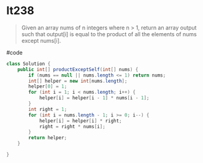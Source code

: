 # lt238
>Given an array nums of n integers where n > 1,  return an array output such that output[i] is equal to the product of all the elements of nums except nums[i].

#code
```java
class Solution {
    public int[] productExceptSelf(int[] nums) {
        if (nums == null || nums.length <= 1) return nums;
        int[] helper = new int[nums.length];
        helper[0] = 1;
        for (int i = 1; i < nums.length; i++) {
            helper[i] = helper[i - 1] * nums[i - 1];
        }
        int right = 1;
        for (int i = nums.length - 1; i >= 0; i--) {
            helper[i] = helper[i] * right;
            right = right * nums[i];
        }
        return helper;
    }

}
```